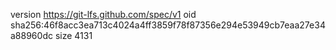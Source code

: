 version https://git-lfs.github.com/spec/v1
oid sha256:46f8acc3ea713c4024a4ff3859f78f87356e294e53949cb7eaa27e34a88960dc
size 4131
